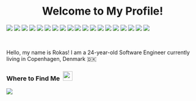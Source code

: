 <h1 align="center">
  <!-- <img src="https://emojis.slackmojis.com/emojis/images/1660853767/60881/meow_attention.gif?1660853767" width="25" /> -->
  &nbsp;Welcome to My Profile!&nbsp;
  <!-- <img src="https://emojis.slackmojis.com/emojis/images/1660853767/60881/meow_attention.gif?1660853767" width="25" /> -->
</h1>

<!-- https://home.aveek.io/GitHub-Profile-Badges/ -->
<p>
  <a href="https://react.dev/"><img src="https://img.shields.io/badge/React-61DAFB.svg?style=for-the-badge&logo=React&logoColor=black" /></a>
  <a href="https://angular.dev/"><img src="https://img.shields.io/badge/Angular-0F0F11.svg?style=for-the-badge&logo=Angular&logoColor=white" /></a>
  <a href="https://nextjs.org/"><img src="https://img.shields.io/badge/Next.js-000000.svg?style=for-the-badge&logo=nextdotjs&logoColor=white" /></a>
  <a href="https://www.typescriptlang.org/"><img src="https://img.shields.io/badge/TypeScript-3178C6.svg?style=for-the-badge&logo=TypeScript&logoColor=white" /></a>
  <a href="https://developer.mozilla.org/en-US/docs/Web/HTML"><img src="https://img.shields.io/badge/HTML5-E34F26.svg?style=for-the-badge&logo=HTML5&logoColor=white" /></a>
  <a href="https://developer.mozilla.org/en-US/docs/Web/JavaScript"><img src="https://img.shields.io/badge/JavaScript-F7DF1E.svg?style=for-the-badge&logo=JavaScript&logoColor=black" /></a>
  <a href="https://developer.mozilla.org/en-US/docs/Web/CSS"><img src="https://img.shields.io/badge/CSS3-1572B6.svg?style=for-the-badge&logo=CSS3&logoColor=white" /></a>
  <a href="https://tailwindcss.com/"><img src="https://img.shields.io/badge/Tailwind%20CSS-06B6D4.svg?style=for-the-badge&logo=Tailwind-CSS&logoColor=white" /></a>
  <a href="https://www.datocms.com/"><img src="https://img.shields.io/badge/DatoCMS-FF7751.svg?style=for-the-badge&logo=DatoCMS&logoColor=white"/></a>
  <a href="https://sass-lang.com/"><img src="https://img.shields.io/badge/Sass-CC6699.svg?style=for-the-badge&logo=Sass&logoColor=white" /></a>
  <a href="https://nodejs.org/en"><img src="https://img.shields.io/badge/Node.js-5FA04E.svg?style=for-the-badge&logo=nodedotjs&logoColor=white" /></a>
  <a href="https://www.docker.com/"><img src="https://img.shields.io/badge/Docker-2496ED.svg?style=for-the-badge&logo=Docker&logoColor=white" /></a>
  <a href="https://git-scm.com/"><img src="https://img.shields.io/badge/Git-F05032.svg?style=for-the-badge&logo=Git&logoColor=white" /></a>
  <a href="https://www.digitalocean.com/"><img src="https://img.shields.io/badge/DigitalOcean-0080FF.svg?style=for-the-badge&logo=DigitalOcean&logoColor=white" /></a>
  <a href="https://www.heroku.com/"><img src="https://img.shields.io/badge/Heroku-430098.svg?style=for-the-badge&logo=Heroku&logoColor=white" /></a>
  <a href="https://redux.js.org/"><img src="https://img.shields.io/badge/Redux-764ABC.svg?style=for-the-badge&logo=Redux&logoColor=white" /></a>
  <a href="https://www.postgresql.org/"><img src="https://img.shields.io/badge/PostgreSQL-4169E1.svg?style=for-the-badge&logo=PostgreSQL&logoColor=white" /></a>
  <a href="https://go.dev/"><img src="https://img.shields.io/badge/Go-00ADD8.svg?style=for-the-badge&logo=Go&logoColor=white" /></a>
  <a href="https://www.python.org/"><img src="https://img.shields.io/badge/Python-3776AB.svg?style=for-the-badge&logo=Python&logoColor=white" /></a>
</p>

<br />

Hello, my name is Rokas! I am a 24-year-old Software Engineer currently living in Copenhagen, Denmark 🇩🇰

<!-- <h3>My Education &nbsp;<img src="https://emojis.slackmojis.com/emojis/images/1643515023/10521/meow_code.gif?1643515023" width="25" /></h3>

<table>
  <tr>
    <th align="left">University</th>
    <th align="left">Degree</th>
  </tr>
  <tr>
    <td><a target="_blank" href="https://en.itu.dk/"><img width="200" src="https://itu.dk/-/media/DK/Om-ITU/Presse/ITU-Logoer/ITU_logo_CPH_UK-jpg.jpg" /></a></td>
    <td>Master's in Computer Science</td>
  </tr>
  <tr>
    <td><a target="_blank" href="https://ruc.dk/en"><img width="200" src="https://ruc.dk/sites/default/files/2017-05/ruc_logo_download_en.png" /></a></td>
    <td>Bachelor's in Computer Science & Mathematics</td>
  </tr>
</table> -->

<!-- <img src="https://github-readme-stats.vercel.app/api/top-langs/?username=rokaskasperavicius&hide=jupyter%20notebook&layout=compact&theme=dark&hide_border=true" /> -->

<h3>Where to Find Me &nbsp;<img src="https://emojis.slackmojis.com/emojis/images/1643516091/21142/meow_bongotap.gif?1643516091" width="25" /></h3>

<a href="https://www.linkedin.com/in/rokaskasperavicius/" target="_blank">
  <img src="https://img.shields.io/badge/LinkedIn-0A66C2.svg?style=for-the-badge&logo=LinkedIn&logoColor=white" />
</a>
